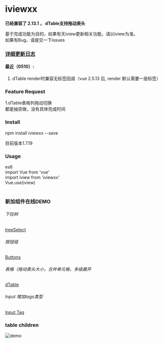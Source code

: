 # iviewxx
**已经兼容了 2.13.1 ， dTable支持拖动表头**   <br />


基于完成功能为目的，如果有天iview更新相关功能，请以iview为准。 <br />
如果有Bug，请提交一下issues <br />

### [详细更新日志](https://blog.deancheng.com/2018/04/11/iviewxx20180411/)
#### 最近（0510）:
1. dTable render时兼容无标签回调（vue 2.5.13 后, render 默认需要一层标签）



###  Feature Request
1.dTable表格列拖动切换 <br />
都是抽空做，没有具体完成时间

### Install
npm install iviewxx --save<br />

目前版本1.7.19

### Usage
es6<br />
import Vue from 'vue'<br />
import iview from 'iviewxx'<br />
Vue.use(iview)<br /><br />


### 新加组件在线DEMO

###### 下拉树
[treeSelect](http://iviewxx.deancheng.com/#/treeSelect)

###### 按钮组
[Buttons](http://iviewxx.deancheng.com/#/buttons)

###### 表格（拖动表头大小，合并单元格，多级展开
[dTable](http://iviewxx.deancheng.com/#/dTable)

###### Input 增加tags类型
[Input Tag](http://iviewxx.deancheng.com/#/input)



### table children
![demo](http://7xjfvt.com1.z0.glb.clouddn.com/123.png?123)
<br /><br />















